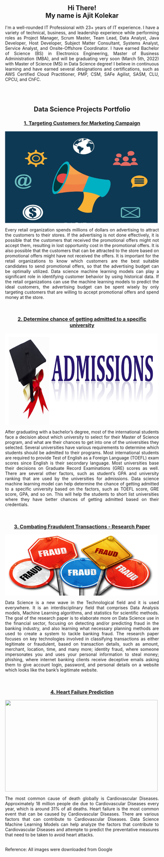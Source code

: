 <h2 align="center">Hi There!<br> My name is Ajit Kolekar</h2>
<p align="justify">I'm a well-rounded IT Professional with 23+ years of IT experience. I have a variety of technical, business, and leadership experience while performing roles as Project Manager, Scrum Master, Team Lead, Data Analyst, Java Developer, Host Developer, Subject Matter Consultant, Systems Analyst, Service Analyst, and Onsite-Offshore Coordinator. I have earned Bachelor of Science (BS) in Electronics Engineering, Master of Business Administration (MBA), and will be graduating very soon (March 5th, 2022) with Master of Science (MS) in Data Science degree! I believe in continuous learning and have earned several designations and certifications, such as AWS Certified Cloud Practitioner, PMP, CSM, SAFe Agilist, SASM, CLU, CPCU, and ChFC.</p>
<br/>

<!--

<div align="center">
<a href="https://github.com/ajitkolekar" target="_blank">
<img src=https://img.shields.io/badge/github-%2324292e.svg?&style=for-the-badge&logo=github&logoColor=white alt=github style="margin-bottom: 5px;" />
</a>
<a href="https://www.twitter.com/ajitkolekar" target="_blank">
<img src=https://img.shields.io/badge/twitter-00acee?style=for-the-badge&logo=Twitter&logoColor=white alt=twitter style="margin-bottom: 5px;" />
</a>
<a href="https://linkedin.com/in/ajit-kolekar-52229779/" target="_blank">
<img src=https://img.shields.io/badge/linkedin-%231E77B5.svg?&style=for-the-badge&logo=linkedin&logoColor=white alt=linkedin style="margin-bottom: 5px;" />
</a>
</div>
-->

<br/>  
<h2 align="center">Data Science Projects Portfolio</h2>

<h3 align="center">
<a href="https://github.com/ajitkolekar/Data-Science-Projects/tree/main/Targeting%20Customers%20for%20Marketing%20Campaign">1. Targeting Customers for Marketing Campaign</a></h3>
<img align="center" src="images/Marketing-campaign-concept.jpg" width="500" height="300"/>
<p align="justify">Every retail organization spends millions of dollars on advertising to attract the customers to their stores. If the advertising is not done effectively, it is possible that the customers that received the promotional offers might not accept them, resulting in lost opportunity cost in the promotional offers. It is also possible that the customers that can be attracted to the store based on promotional offers might have not received the offers. It is important for the retail organizations to know which customers are the best suitable candidates to send promotional offers, so that the advertising budget can be optimally utilized. Data science machine learning models can play a significant role in identifying customer behavior by using historical data. If the retail organizations can use the machine learning models to predict the ideal customers, the advertising budget can be spent wisely by only targeting customers that are willing to accept promotional offers and spend money at the store.</p>
<br/>
<h3 align="center">
<a href="https://github.com/ajitkolekar/Data-Science-Projects/tree/main/Determine%20chance%20of%20getting%20admitted%20to%20a%20specific%20university">2. Determine chance of getting admitted to a specific university</a></h3>
<img align="center" src="images/Admission-banner.jpg" width="500" height="300" />
<p align="justify">After graduating with a bachelor’s degree, most of the international students face a decision about which university to select for their Master of Science program, and what are their chances to get into one of the universities they selected. Several universities have various requirements to determine which students should be admitted to their programs. Most international students are required to provide Test of English as a Foreign Language (TOEFL) exam scores since English is their secondary language. Most universities base their decisions on Graduate Record Examinations (GRE) scores as well. There are several other factors, such as student’s GPA and university ranking that are used by the universities for admissions. Data science machine learning model can help determine the chance of getting admitted to a specific university based on the factors, such as TOEFL score, GRE score, GPA, and so on. This will help the students to short list universities where they have better chances of getting admitted based on their credentials.</p>
<br/>
<h3 align="center">
<a href="https://github.com/ajitkolekar/Data-Science-Projects/tree/main/Combating%20Fraudulent%20Transactions">3. Combating Fraudulent Transactions - Research Paper</a></h3>
<img align="center" src="images/fraud.jpg" width="500" height="200" />
<p align="justify">Data Science is a new wave in the Technological field and it is used everywhere. It is an interdisciplinary field that comprises Data Analysis models, Machine Learning algorithms, and statistics for scientific methods. The goal of the research paper is to elaborate more on Data Science use in the financial sector, focusing on detecting and/or predicting fraud in the banking industry, and also learning what necessary planning methods are used to create a system to tackle banking fraud. The research paper focuses on key technologies involved in classifying transactions as either legitimate or fraudulent, based on transaction details, such as amount, merchant, location, time, and many more; identity fraud, where someone impersonates you and uses your personal information to steal money; phishing, where internet banking clients receive deceptive emails asking them to give account login, password, and personal details on a website which looks like the bank’s legitimate website.</p>
<br>
<h3 align="center">
<a href="https://github.com/ajitkolekar/Data-Science-Projects/tree/main/Heart%20Failure%20Prediction">4. Heart Failure Prediction</a></h3>
<img align="center" src="images/heart.jpg" width="500" height="300" />
<p align="justify">The most common cause of death globally is Cardiovascular Diseases. Approximately 18 million people die due to Cardiovascular Diseases every year, which is around 31% of all deaths. Heart failure is the most common event that can be caused by Cardiovascular Diseases. There are various factors that can contribute to Cardiovascular Diseases. Data Science Machine Learning Models can help analyze the factors that contribute to Cardiovascular Diseases and attempte to predict the preventative measures that need to be taken to avoid heart attacks.</p>
<br>
Reference: All images were downloaded from Google
